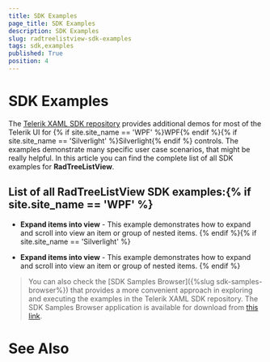 ```yaml
---
title: SDK Examples
page_title: SDK Examples
description: SDK Examples
slug: radtreelistview-sdk-examples
tags: sdk,examples
published: True
position: 4
---
```


# SDK Examples



The [Telerik XAML SDK repository](https://github.com/telerik/xaml-sdk/tree/master/) provides additional demos for most of the Telerik UI for {% if site.site_name == 'WPF' %}WPF{% endif %}{% if site.site_name == 'Silverlight' %}Silverlight{% endif %} controls. The examples demonstrate many specific user case scenarios, that might be really helpful. In this article you can find the complete list of all SDK examples for __RadTreeListView__.
      

## List of all RadTreeListView SDK examples:{% if site.site_name == 'WPF' %}

* __Expand items into view__ - This example demonstrates how to expand and scroll into view an item or group of nested items.
              {% endif %}{% if site.site_name == 'Silverlight' %}

* __Expand items into view__ - This example demonstrates how to expand and scroll into view an item or group of nested items.
              {% endif %}

>You can also check the [SDK Samples Browser]({%slug sdk-samples-browser%}) that provides a more convenient approach in exploring and executing the examples in the Telerik XAML SDK repository. The SDK Samples Browser application is available for download from [this link](http://demos.telerik.com/xaml-sdkbrowser/).
          

# See Also
